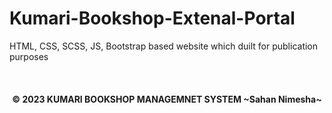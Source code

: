 # Kumari-Bookshop-Extenal-Portal
HTML, CSS, SCSS, JS, Bootstrap based website which duilt for publication purposes 

<br>
<h4 align="center"><b> © 2023 KUMARI BOOKSHOP MANAGEMNET SYSTEM ~Sahan Nimesha~</b>  </h4>
